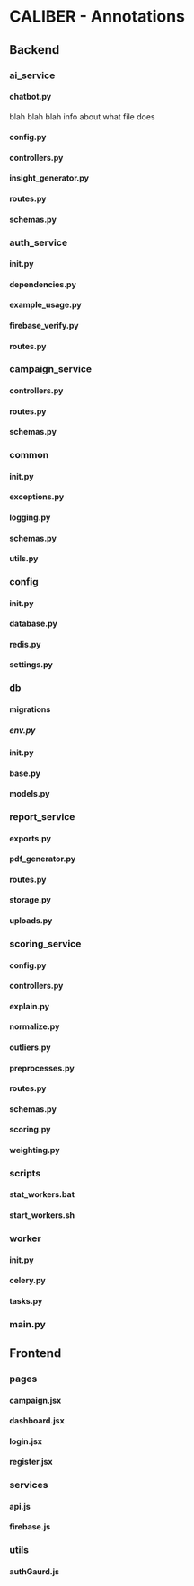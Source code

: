 # CALIBER - Annotations

## Backend

### ai_service

#### chatbot.py
blah blah blah info about what file does

#### config.py

#### controllers.py

#### insight_generator.py

#### routes.py

#### schemas.py

### auth_service

#### __init__.py

#### dependencies.py

#### example_usage.py

#### firebase_verify.py

#### routes.py

### campaign_service

#### controllers.py

#### routes.py

#### schemas.py

### common

#### __init__.py

#### exceptions.py

#### logging.py

#### schemas.py

#### utils.py

### config

#### __init__.py

#### database.py

#### redis.py

#### settings.py

### db

#### migrations

##### env.py

#### __init__.py

#### base.py

#### models.py

### report_service

#### exports.py

#### pdf_generator.py

#### routes.py

#### storage.py

#### uploads.py

### scoring_service

#### config.py

#### controllers.py

#### explain.py

#### normalize.py

#### outliers.py

#### preprocesses.py

#### routes.py

#### schemas.py

#### scoring.py

#### weighting.py

### scripts

#### stat_workers.bat

#### start_workers.sh

### worker

#### __init__.py

#### celery.py

#### tasks.py

### main.py

## Frontend

### pages

#### campaign.jsx

#### dashboard.jsx

#### login.jsx

#### register.jsx

### services

#### api.js

#### firebase.js

### utils

#### authGaurd.js


